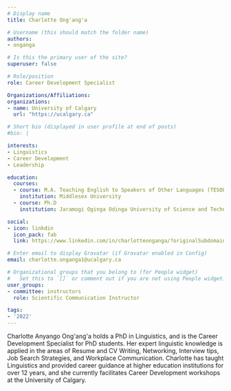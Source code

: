 ```yaml
---
# Display name
title: Charlotte Ong'ang'a

# Username (this should match the folder name)
authors:
- onganga

# Is this the primary user of the site?
superuser: false

# Role/position
role: Career Development Specialist

Organizations/Affiliations:
organizations:
- name: University of Calgary
  url: "https://ucalgary.ca"

# Short bio (displayed in user profile at end of posts)
#bio: |

interests:
- Linguistics
- Career Development
- Leadership

education:
  courses:
  - course: M.A. Teaching English to Speakers of Other Languages (TESOL)
    institution: Middlesex University
  - course: Ph.D
    institution: Jaramogi Oginga Odinga University of Science and Technology

social:
- icon: linkdin
  icon_pack: fab
  link: https://www.linkedin.com/in/charlotteonganga/?originalSubdomain=ca

# Enter email to display Gravatar (if Gravatar enabled in Config)
email: charlotte.onganga1@ucalgary.ca

# Organizational groups that you belong to (for People widget)
#   Set this to `[]` or comment out if you are not using People widget.
user_groups:
- committee: instructors
  role: Scientific Communication Instructor

tags:
- '2022'
---
```

Charlotte Anyango Ong'ang'a holds a PhD in Linguistics, and is the Career
Development Specialist for PhD students. Her expert linguistic knowledge is
applied in the areas of Resume and CV Writing, Networking, Interview tips, Job
Search Strategies, and Workplace Communication. Charlotte has taught Linguistics
and provided career guidance at higher education institutions for over 12 years,
and she currently facilitates Career Development workshops at the University of
Calgary.
